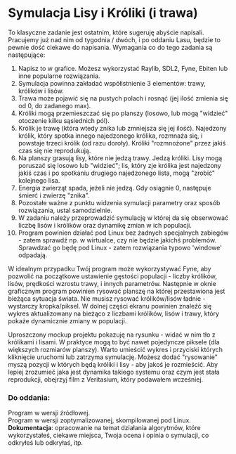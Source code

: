 # Symulacja Lisy i Króliki (i trawa)

To klasyczne zadanie jest ostatnim, które sugeruję abyście napisali. Pracujemy już nad nim od tygodnia / dwóch, i po oddaniu Lasu, będzie to pewnie dość ciekawe do napisania. Wymagania co do tego zadania są następujące:

1. Napisz to w grafice. Możesz wykorzystać Raylib, SDL2, Fyne, Ebiten lub inne popularne rozwiązania.
2. Symulacja powinna zakładać współistnienie 3 elementów: trawy, królików i lisów.
3. Trawa może pojawić się na pustych polach i rosnąć (jej ilość zmienia się od 0, do zadanego max).
4. Króliki mogą przemieszczać się po planszy (losowo, lub mogą "widzieć" otoczenie kilku sąsiednich pól).
5. Królik je trawę (która wtedy znika lub zmniejsza się jej ilość). Najedzony królik, który spotka innego najedzonego królika, rozmnaża się, i powstaje trzeci królik (od razu doroły). Króliki "rozmnożone" przez jakiś czas się nie reprodukują.
6. Na planszy grasują lisy, które nie jedzą trawy. Jedzą króliki. Lisy mogą poruszać się losowo lub "widzieć"; lis, który zje królika jest najedzony jakiś czas i po spotkaniu drugiego najedzonego lista, mogą "zrobić" kolejnego lisa.
7. Energia zwierząt spada, jeżeli nie jedzą. Gdy osiągnie 0, następuje śmierć i zwierzę "znika".
8. Pozostałe ważne z punktu widzenia symulacji parametry oraz sposób rozwiązania, ustal samodzielnie.
9. W zadaniu należy przeprowadzić symulację w której da się obserwować liczbę lisów i królików oraz dynamikę zmian w ich populacji.
10. Program powinien działać pod Linux bez żadnych specjalnych zabiegów - zatem sprawdź np. w wirtualce, czy nie będzie jakichś problemów. Sprawdzać go będę pod Linux - zatem rozwiązania typowo 'windowe' odpadają.

W idealnym przypadku Twój program może wykorzystywać Fyne, aby pozwolić na początkowe ustawienie gęstości populacji - liczby królików, lisów, prędkości wzrostu trawy, i innych parametrów. Następnie w oknie graficznym program powinien rysować planszę na której przestawiona jest bieżąca sytuacja świata. Nie musisz rysować królików/lisów ładnie - wystarczy kropka/piksel. W dolnej części ekranu powinien znaleźć się wykres aktualizowany na bieżąco z liczbami królików, lisów i trawy, który pokaże dynamicznie zmiany w populacji.

Uproszczony mockup projektu pokazuję na rysunku - widać w nim tło z królikami i lisami. W praktyce mogą to być nawet pojedyncze piksele (dla większych rozmiarów planszy). Warto umieścić wykres i przyciski których kliknięcie uruchomi lub zatrzyma symulację. Możesz dodać "rysowanie" myszą pozycji w których będą króliki i lisy - aby jakoś je rozmieścić. Aby lepiej zrozumieć jaka jest dynamika takiego systemu oraz czym jest stała reprodukcji, obejrzyj film z Veritasium, który podawałem wcześniej.

### Do oddania:

Program w wersji źródłowej.  
Program w wersji zoptymalizowanej, skompilowanej pod Linux.  
**Dokumentacja**: opracowanie na temat działania algorytmów, które wykorzystałeś, ciekawe miejsca, Twoja ocena i opinia o symulacji, co odkryłeś lub odkryłaś, itp.
